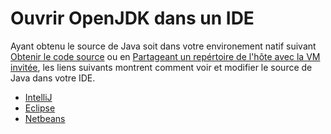 # Ouvrir OpenJDK dans un IDE

Ayant obtenu le source de Java soit dans votre environement natif suivant [Obtenir le code source](https://java.net/projects/adoptopenjdk/pages/AdoptOpenJDKBuildInstructions#Manual) ou en [Partageant un repértoire de l'hôte avec la VM invitée](../virtual-machines/sharing_host_folder_with_guest_vm.md), les liens suivants montrent comment voir et modifier le source de Java dans votre IDE.
* [IntelliJ](loading_openjdk_in_intellij.md)
* [Eclipse](loading_openjdk_in_eclipse.md)
* [Netbeans](loading_openjdk_in_netbeans.md)

 
